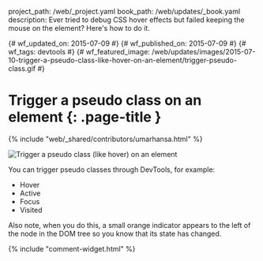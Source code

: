 project_path: /web/_project.yaml
book_path: /web/updates/_book.yaml
description: Ever tried to debug CSS hover effects but failed keeping the mouse on the element? Here's how to do it.

{# wf_updated_on: 2015-07-09 #}
{# wf_published_on: 2015-07-09 #}
{# wf_tags: devtools #}
{# wf_featured_image: /web/updates/images/2015-07-10-trigger-a-pseudo-class-like-hover-on-an-element/trigger-pseudo-class.gif #}

# Trigger a pseudo class on an element {: .page-title }

{% include "web/_shared/contributors/umarhansa.html" %}


<img src="/web/updates/images/2015-07-10-trigger-a-pseudo-class-like-hover-on-an-element/trigger-pseudo-class.gif" alt="Trigger a pseudo class (like hover) on an element">

You can trigger pseudo classes through DevTools, for example:

<ul>
<li>Hover</li>
<li>Active</li>
<li>Focus</li>
<li>Visited</li>
</ul>

Also note, when you do this, a small orange indicator appears to the left of the node in the DOM tree so you know that its state has changed.



		


{% include "comment-widget.html" %}
